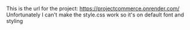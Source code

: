 This is the url for the project: https://projectcommerce.onrender.com/
Unfortunately I can't make the style.css work so it's on default font and styling

